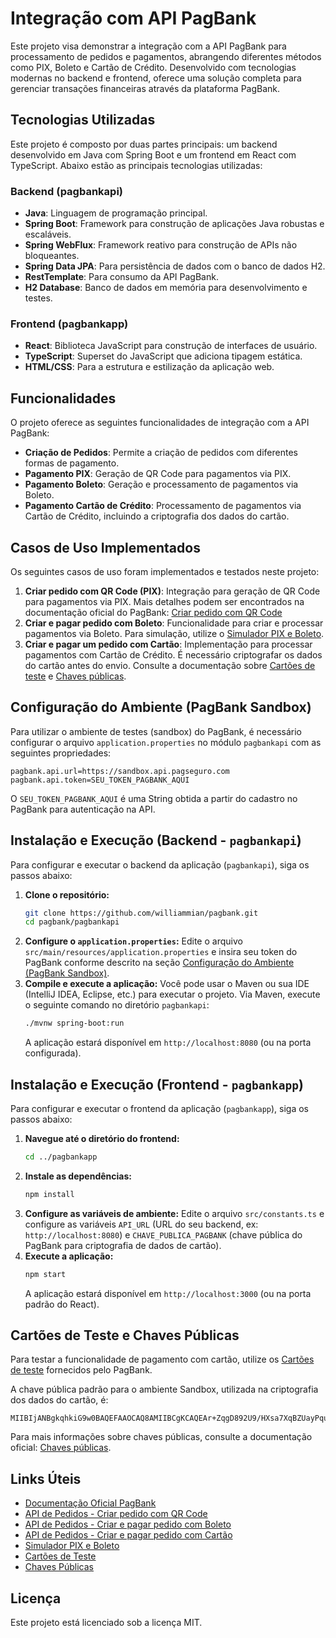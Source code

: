 # Integração com API PagBank

Este projeto visa demonstrar a integração com a API PagBank para processamento de pedidos e pagamentos, abrangendo diferentes métodos como PIX, Boleto e Cartão de Crédito. Desenvolvido com tecnologias modernas no backend e frontend, oferece uma solução completa para gerenciar transações financeiras através da plataforma PagBank.



## Tecnologias Utilizadas

Este projeto é composto por duas partes principais: um backend desenvolvido em Java com Spring Boot e um frontend em React com TypeScript. Abaixo estão as principais tecnologias utilizadas:

### Backend (pagbankapi)

*   **Java**: Linguagem de programação principal.
*   **Spring Boot**: Framework para construção de aplicações Java robustas e escaláveis.
*   **Spring WebFlux**: Framework reativo para construção de APIs não bloqueantes.
*   **Spring Data JPA**: Para persistência de dados com o banco de dados H2.
*   **RestTemplate**: Para consumo da API PagBank.
*   **H2 Database**: Banco de dados em memória para desenvolvimento e testes.

### Frontend (pagbankapp)

*   **React**: Biblioteca JavaScript para construção de interfaces de usuário.
*   **TypeScript**: Superset do JavaScript que adiciona tipagem estática.
*   **HTML/CSS**: Para a estrutura e estilização da aplicação web.



## Funcionalidades

O projeto oferece as seguintes funcionalidades de integração com a API PagBank:

*   **Criação de Pedidos**: Permite a criação de pedidos com diferentes formas de pagamento.
*   **Pagamento PIX**: Geração de QR Code para pagamentos via PIX.
*   **Pagamento Boleto**: Geração e processamento de pagamentos via Boleto.
*   **Pagamento Cartão de Crédito**: Processamento de pagamentos via Cartão de Crédito, incluindo a criptografia dos dados do cartão.



## Casos de Uso Implementados

Os seguintes casos de uso foram implementados e testados neste projeto:

1.  **Criar pedido com QR Code (PIX)**: Integração para geração de QR Code para pagamentos via PIX. Mais detalhes podem ser encontrados na documentação oficial do PagBank: [Criar pedido com QR Code](https://developer.pagbank.com.br/reference/criar-pedido-pedido-com-qr-code)
2.  **Criar e pagar pedido com Boleto**: Funcionalidade para criar e processar pagamentos via Boleto. Para simulação, utilize o [Simulador PIX e Boleto](https://developer.pagbank.com.br/docs/simulador).
3.  **Criar e pagar um pedido com Cartão**: Implementação para processar pagamentos com Cartão de Crédito. É necessário criptografar os dados do cartão antes do envio. Consulte a documentação sobre [Cartões de teste](https://developer.pagbank.com.br/docs/cartoes-de-teste) e [Chaves públicas](https://developer.pagbank.com.br/docs/chaves-publicas).



## Configuração do Ambiente (PagBank Sandbox)

Para utilizar o ambiente de testes (sandbox) do PagBank, é necessário configurar o arquivo `application.properties` no módulo `pagbankapi` com as seguintes propriedades:

```properties
pagbank.api.url=https://sandbox.api.pagseguro.com
pagbank.api.token=SEU_TOKEN_PAGBANK_AQUI
```

O `SEU_TOKEN_PAGBANK_AQUI` é uma String obtida a partir do cadastro no PagBank para autenticação na API.



## Instalação e Execução (Backend - `pagbankapi`)

Para configurar e executar o backend da aplicação (`pagbankapi`), siga os passos abaixo:

1.  **Clone o repositório:**
    ```bash
    git clone https://github.com/williammian/pagbank.git
    cd pagbank/pagbankapi
    ```
2.  **Configure o `application.properties`:**
    Edite o arquivo `src/main/resources/application.properties` e insira seu token do PagBank conforme descrito na seção [Configuração do Ambiente (PagBank Sandbox)](#configuracao-do-ambiente-pagbank-sandbox).
3.  **Compile e execute a aplicação:**
    Você pode usar o Maven ou sua IDE (IntelliJ IDEA, Eclipse, etc.) para executar o projeto. Via Maven, execute o seguinte comando no diretório `pagbankapi`:
    ```bash
    ./mvnw spring-boot:run
    ```
    A aplicação estará disponível em `http://localhost:8080` (ou na porta configurada).



## Instalação e Execução (Frontend - `pagbankapp`)

Para configurar e executar o frontend da aplicação (`pagbankapp`), siga os passos abaixo:

1.  **Navegue até o diretório do frontend:**
    ```bash
    cd ../pagbankapp
    ```
2.  **Instale as dependências:**
    ```bash
    npm install
    ```
3.  **Configure as variáveis de ambiente:**
    Edite o arquivo `src/constants.ts` e configure as variáveis `API_URL` (URL do seu backend, ex: `http://localhost:8080`) e `CHAVE_PUBLICA_PAGBANK` (chave pública do PagBank para criptografia de dados de cartão).
4.  **Execute a aplicação:**
    ```bash
    npm start
    ```
    A aplicação estará disponível em `http://localhost:3000` (ou na porta padrão do React).



## Cartões de Teste e Chaves Públicas

Para testar a funcionalidade de pagamento com cartão, utilize os [Cartões de teste](https://developer.pagbank.com.br/docs/cartoes-de-teste) fornecidos pelo PagBank.

A chave pública padrão para o ambiente Sandbox, utilizada na criptografia dos dados do cartão, é:

```
MIIBIjANBgkqhkiG9w0BAQEFAAOCAQ8AMIIBCgKCAQEAr+ZqgD892U9/HXsa7XqBZUayPquAfh9xx4iwUbTSUAvTlmiXFQNTp0Bvt/5vK2FhMj39qSv1zi2OuBjvW38q1E374nzx6NNBL5JosV0+SDINTlCG0cmigHuBOyWzYmjgca+mtQu4WczCaApNaSuVqgb8u7Bd9GCOL4YJotvV5+81frlSwQXralhwRzGhj/A57CGPgGKiuPT+AOGmykIGEZsSD9RKkyoKIoc0OS8CPIzdBOtTQCIwrLn2FxI83Clcg55W8gkFSOS6rWNbG5qFZWMll6yl02HtunalHmUlRUL66YeGXdMDC2PuRcmZbGO5a/2tbVppW6mfSWG3NPRpgwIDAQAB
```

Para mais informações sobre chaves públicas, consulte a documentação oficial: [Chaves públicas](https://developer.pagbank.com.br/docs/chaves-publicas).



## Links Úteis

*   [Documentação Oficial PagBank](https://developer.pagbank.com.br/docs/o-pagbank)
*   [API de Pedidos - Criar pedido com QR Code](https://developer.pagbank.com.br/reference/criar-pedido-pedido-com-qr-code)
*   [API de Pedidos - Criar e pagar pedido com Boleto](https://developer.pagbank.com.br/reference/criar-pagar-pedido-com-boleto)
*   [API de Pedidos - Criar e pagar pedido com Cartão](https://developer.pagbank.com.br/reference/criar-pagar-pedido-com-cartao)
*   [Simulador PIX e Boleto](https://developer.pagbank.com.br/docs/simulador)
*   [Cartões de Teste](https://developer.pagbank.com.br/docs/cartoes-de-teste)
*   [Chaves Públicas](https://developer.pagbank.com.br/docs/chaves-publicas)



## Licença

Este projeto está licenciado sob a licença MIT.

